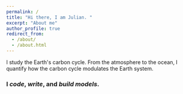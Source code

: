 ```yaml
---
permalink: /
title: "Hi there, I am Julian. "
excerpt: "About me"
author_profile: true
redirect_from: 
  - /about/
  - /about.html
---
```



I study the Earth's carbon cycle. From the atmosphere to the ocean, I quantify how the carbon cycle modulates the Earth system. 
### I *code*, *write*, and *build models*.




